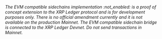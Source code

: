 _The EVM compatible sidechains implementation :not_enabled: is a proof of concept extension to the XRP Ledger protocol and is for development purposes only. There is no official amendment currently and it is not available on the production Mainnet. The EVM compatible sidechain bridge is connected to the XRP Ledger Devnet. Do not send transactions in Mainnet._ 
